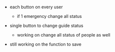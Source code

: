 
 
- each button on every user 
	- if 1 emergency change all status
- single button to change guide status
	- working on change all status of people as well
		



- still working on the function to save
